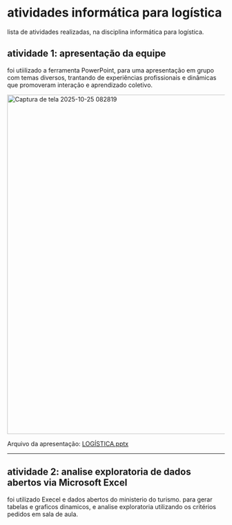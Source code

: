 # atividades informática para logística
lista de atividades realizadas, na disciplina informática para logística.


## atividade 1: apresentação da equipe 
 foi utiilizado a ferramenta PowerPoint, para uma apresentação em grupo com temas diversos, trantando de experiências profissionais e dinâmicas que promoveram interação e aprendizado coletivo.
 
<img width="1859" height="786" alt="Captura de tela 2025-10-25 082819" src="https://github.com/user-attachments/assets/5887ede4-c36e-45f4-b083-f778b98327fa" />

Arquivo da apresentação:
[LOGÍSTICA.pptx](https://github.com/user-attachments/files/23141569/LOGISTICA.pptx)

------

 ## atividade 2: analise exploratoria de dados abertos via Microsoft Excel 
foi utilizado Execel e dados abertos do ministerio do turismo. para gerar tabelas e graficos dinamicos, e analise exploratoria utilizando os critérios pedidos em sala de aula.
 
